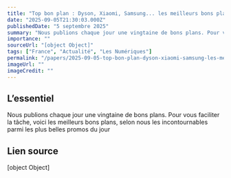 ```yaml
---
title: "Top bon plan : Dyson, Xiaomi, Samsung... les meilleurs bons plans du 05/09/2025"
date: "2025-09-05T21:30:03.000Z"
publishedDate: "5 septembre 2025"
summary: "Nous publions chaque jour une vingtaine de bons plans. Pour vous faciliter la tâche, voici les meilleurs bons plans, selon nous les incontournables parmi les plus belles promos du jour"
importance: ""
sourceUrl: "[object Object]"
tags: ["France", "Actualité", "Les Numériques"]
permalink: "/papers/2025-09-05-top-bon-plan-dyson-xiaomi-samsung-les-meilleurs-bons-plans-du-05092025"
imageUrl: ""
imageCredit: ""
---
```


## L’essentiel

Nous publions chaque jour une vingtaine de bons plans. Pour vous faciliter la tâche, voici les meilleurs bons plans, selon nous les incontournables parmi les plus belles promos du jour

## Lien source

[object Object]

